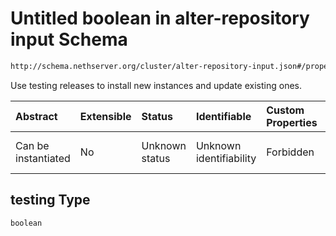 # Untitled boolean in alter-repository input Schema

```txt
http://schema.nethserver.org/cluster/alter-repository-input.json#/properties/testing
```

Use testing releases to install new instances and update existing ones.

| Abstract            | Extensible | Status         | Identifiable            | Custom Properties | Additional Properties | Access Restrictions | Defined In                                                                                  |
| :------------------ | :--------- | :------------- | :---------------------- | :---------------- | :-------------------- | :------------------ | :------------------------------------------------------------------------------------------ |
| Can be instantiated | No         | Unknown status | Unknown identifiability | Forbidden         | Allowed               | none                | [alter-repository-input.json\*](cluster/alter-repository-input.json "open original schema") |

## testing Type

`boolean`

